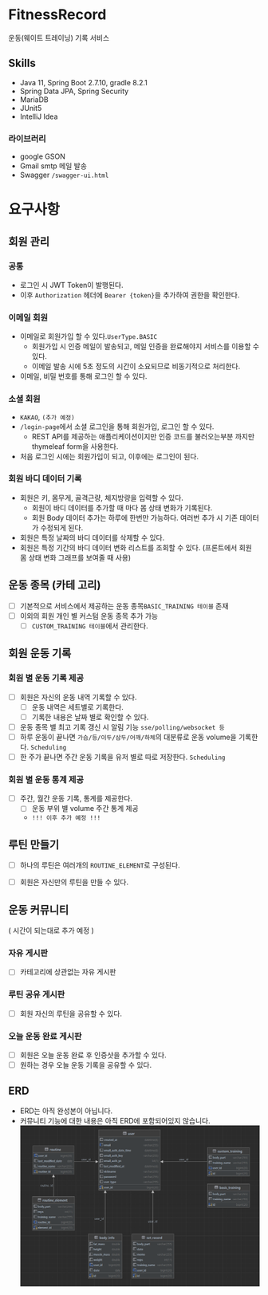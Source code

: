 # FitnessRecord
운동(웨이트 트레이닝) 기록 서비스

## Skills
- Java 11, Spring Boot 2.7.10, gradle 8.2.1
- Spring Data JPA, Spring Security
- MariaDB
- JUnit5
- IntelliJ Idea

### 라이브러리
- google GSON
- Gmail smtp 메일 발송
- Swagger `/swagger-ui.html`

# 요구사항 

## 회원 관리
### 공통
- 로그인 시 JWT Token이 발행된다.
- 이후 `Authorization` 헤더에 `Bearer {token}`을 추가하여 권한을 확인한다.

### 이메일 회원
- 이메일로 회원가입 할 수 있다.`UserType.BASIC`
  - 회원가입 시 인증 메일이 발송되고, 메일 인증을 완료해야지 서비스를 이용할 수 있다.
  - 이메일 발송 시에 5초 정도의 시간이 소요되므로 비동기적으로 처리한다.
- 이메일, 비밀 번호를 통해 로그인 할 수 있다.

### 소셜 회원
- `KAKAO`, `(추가 예정)`
- `/login-page`에서 소셜 로그인을 통해 회원가입, 로그인 할 수 있다.
  - REST API를 제공하는 애플리케이션이지만 인증 코드를 불러오는부분 까지만 thymeleaf form을 사용한다. 
- 처음 로그인 시에는 회원가입이 되고, 이후에는 로그인이 된다.

### 회원 바디 데이터 기록
- 회원은 키, 몸무게, 골격근량, 체지방량을 입력할 수 있다.
  - 회원이 바디 데이터를 추가할 때 마다 몸 상태 변화가 기록된다.
  - 회원 Body 데이터 추가는 하루에 한번만 가능하다. 여러번 추가 시 기존 데이터가 수정되게 된다.
- 회원은 특정 날짜의 바디 데이터를 삭제할 수 있다.
- 회원은 특정 기간의 바디 데이터 변화 리스트를 조회할 수 있다.
(프론트에서 회원 몸 상태 변화 그래프를 보여줄 때 사용)

## 운동 종목 (카테 고리)
- [ ] 기본적으로 서비스에서 제공하는 운동 종목`BASIC_TRAINING 테이블` 존재
- [ ] 이외의 회원 개인 별 커스텀 운동 종목 추가 가능
  - [ ] `CUSTOM_TRAINING 테이블`에서 관리한다.

## 회원 운동 기록
### 회원 별 운동 기록 제공
- [ ] 회원은 자신의 운동 내역 기록할 수 있다.
  - [ ] 운동 내역은 세트별로 기록한다.
  - [ ] 기록한 내용은 날짜 별로 확인할 수 있다.
- [ ] 운동 종목 별 최고 기록 갱신 시 알림 기능 `sse/polling/websocket 등`
- [ ] 하루 운동이 끝나면 `가슴/등/이두/삼두/어깨/하체`의 대분류로 운동 volume을 기록한다. `Scheduling`
- [ ] 한 주가 끝나면 주간 운동 기록을 유저 별로 따로 저장한다. `Scheduling`

### 회원 별 운동 통계 제공
- [ ] 주간, 월간 운동 기록, 통계를 제공한다.
  - [ ] 운동 부위 별 volume 주간 통계 제공
  - `!!! 이후 추가 예정 !!!`

## 루틴 만들기
- [ ] 하나의 루틴은 여러개의 `ROUTINE_ELEMENT`로 구성된다.
- [ ] 회원은 자신만의 루틴을 만들 수 있다.


## 운동 커뮤니티 
( 시간이 되는대로 추가 예정 )
### 자유 게시판
- [ ] 카테고리에 상관없는 자유 게시판
### 루틴 공유 게시판
- [ ] 회원 자신의 루틴을 공유할 수 있다.
### 오늘 운동 완료 게시판
- [ ] 회원은 오늘 운동 완료 후 인증샷을 추가할 수 있다.
- [ ] 원하는 경우 오늘 운동 기록을 공유할 수 있다.

## ERD
- ERD는 아직 완성본이 아닙니다.
- 커뮤니티 기능에 대한 내용은 아직 ERD에 포함되어있지 않습니다.
![ERD](src/main/resources/static/image/ERD.png)



